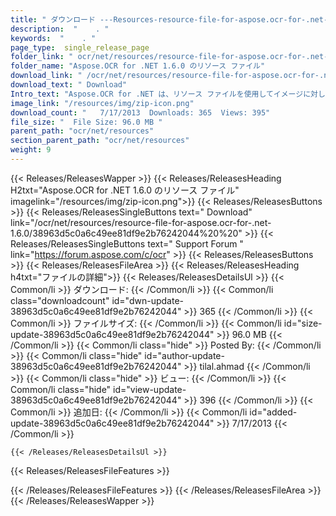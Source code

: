 ```yaml
---
title: " ダウンロード ---Resources-resource-file-for-aspose.ocr-for-.net-1.6.0 . "
description:  "    . " 
keywords:  "    . " 
page_type:  single_release_page
folder_link: " ocr/net/resources/resource-file-for-aspose.ocr-for-.net-1.6.0/"
folder_name: "Aspose.OCR for .NET 1.6.0 のリソース ファイル"
download_link: " /ocr/net/resources/resource-file-for-aspose.ocr-for-.net-1.6.0/38963d5c0a6c49ee81df9e2b76242044"
download_text: " Download"
Intro_text: "Aspose.OCR for .NET は、リソース ファイルを使用してイメージに対して操作を実行します..."
image_link: "/resources/img/zip-icon.png"
download_count: "   7/17/2013  Downloads: 365  Views: 395"
file_size: "  File Size: 96.0 MB "
parent_path: "ocr/net/resources"
section_parent_path: "ocr/net/resources"
weight: 9
---
```


{{< Releases/ReleasesWapper >}}
  {{< Releases/ReleasesHeading H2txt="Aspose.OCR for .NET 1.6.0 のリソース ファイル" imagelink="/resources/img/zip-icon.png">}}
  {{< Releases/ReleasesButtons >}}
    {{< Releases/ReleasesSingleButtons text=" Download" link="/ocr/net/resources/resource-file-for-aspose.ocr-for-.net-1.6.0/38963d5c0a6c49ee81df9e2b76242044%20%20" >}}
    {{< Releases/ReleasesSingleButtons text=" Support Forum " link="https://forum.aspose.com/c/ocr" >}}
  {{< Releases/ReleasesButtons >}}
  {{< Releases/ReleasesFileArea >}}
    {{< Releases/ReleasesHeading h4txt="ファイルの詳細">}}
    {{< Releases/ReleasesDetailsUl >}}
            {{< Common/li >}} ダウンロード: {{< /Common/li >}}
      {{< Common/li class="downloadcount" id="dwn-update-38963d5c0a6c49ee81df9e2b76242044" >}} 365 {{< /Common/li >}}
      {{< Common/li >}} ファイルサイズ: {{< /Common/li >}}
      {{< Common/li id="size-update-38963d5c0a6c49ee81df9e2b76242044" >}} 96.0 MB {{< /Common/li >}} 
      {{< Common/li  class="hide" >}} Posted By: {{< /Common/li >}} 
      {{< Common/li class="hide" id="author-update-38963d5c0a6c49ee81df9e2b76242044" >}} tilal.ahmad {{< /Common/li >}}
      {{< Common/li class="hide" >}} ビュー: {{< /Common/li >}}
      {{< Common/li class="hide" id="view-update-38963d5c0a6c49ee81df9e2b76242044" >}} 396 {{< /Common/li >}}
      {{< Common/li >}} 追加日: {{< /Common/li >}}
      {{< Common/li id="added-update-38963d5c0a6c49ee81df9e2b76242044" >}} 7/17/2013 {{< /Common/li >}} 

    {{< /Releases/ReleasesDetailsUl >}}

  {{< Releases/ReleasesFileFeatures >}}
      
  {{< /Releases/ReleasesFileFeatures >}}
 {{< /Releases/ReleasesFileArea >}}
{{< /Releases/ReleasesWapper >}}



